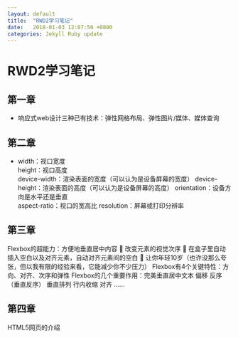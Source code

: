 ```yaml
---
layout: default
title:  "RWD2学习笔记"
date:   2018-01-03 12:07:50 +0800
categories: Jekyll Ruby update
---
```

# RWD2学习笔记 
## 第一章

- 响应式web设计三种已有技术：弹性网格布局、弹性图片/媒体、媒体查询
## 第二章
- width：视口宽度        
height：视口高度  
device-width：渲染表面的宽度（可以认为是设备屏幕的宽度）              device-height：渲染表面的高度（可以认为是设备屏幕的高度）         orientation：设备方向是水平还是垂直             
aspect-ratio：视口的宽高比
resolution：屏幕或打印分辨率
## 第三章
Flexbox的超能力：方便地垂直居中内容  改变元素的视觉次序  在盒子里自动插入空白以及对齐元素，自动对齐元素间的空白  让你年轻10岁（也许没那么夸张，但以我有限的经验来看，它能减少你不少压力）
Flexbox有4个关键特性：方向、对齐、次序和弹性
Flexbox的几个重要作用：完美垂直居中文本    偏移    反序（垂直反序）    垂直排列    行内收缩    对齐    ……
## 第四章
HTML5网页的介绍
